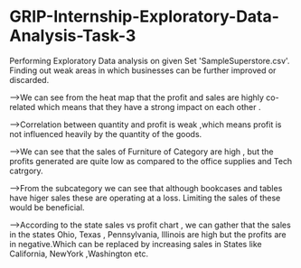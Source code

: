 # GRIP-Internship-Exploratory-Data-Analysis-Task-3
Performing Exploratory Data analysis on given Set 'SampleSuperstore.csv'.
Finding out weak areas in which businesses can be further improved or discarded.


-->We can see from the heat map that the profit and sales are highly co-related which means that they have a strong impact on each other .

-->Correlation between quantity and profit is weak ,which means profit is not influenced heavily by the quantity of the goods.

-->We can see that the sales of Furniture of Category are high , but the profits generated are quite low as compared to the office supplies and Tech catrgory.

-->From the subcategory we can see that although bookcases and tables have higer sales these are operating at a loss. Limiting the sales of these would be beneficial.

-->According to the state sales vs profit chart , we can gather that the sales in the states Ohio, Texas , Pennsylvania, Illinois are high but the profits are in negative.Which can be replaced by increasing sales in States like California, NewYork ,Washington etc.

